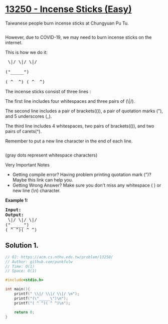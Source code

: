 # [13250 - Incense Sticks (Easy)](https://acm.cs.nthu.edu.tw/problem/13250/)

<p>Taiwanese people burn incense sticks at Chungyuan Pu Tu.</p>

<img alt="" src="https://acm.cs.nthu.edu.tw/media/uploads/2021/09/11/1523273812-877ab2e8f4516644cf107638af41b9b7.jpg">

<p>However, due to COVID-19, we may need to burn incense sticks on the internet.

This is how we do it:</p>

<pre>
 \|/ \|/ \|/ 

("_____")

( ^  ^) ( ^  ^)
</pre>

<p>The incense sticks consist of three lines :</p>

<p>
The first line includes four whitespaces and three pairs of (\|/).

The second line includes a pair of brackets(()), a pair of quotation marks ("), and 5 underscores (_).

The third line includes 4 whitespaces, two pairs of  brackets(()), and two pairs of carets(^).

Remember to put a new line character in the end of each line.
</p>
<img alt="" src="https://acm.cs.nthu.edu.tw/media/uploads/2021/09/11/2021-09-11-55617.png">
<p>(gray dots represent whitespace characters)

Very Important Notes</p>


<ul>
  <li>Getting compile error? Having problem printing quotation mark (")? Maybe this link can help you.</li>
  <li>Getting Wrong Answer? Make sure you don't miss any whitespace ( ) or new line (\n) character.</li>
</ul>


<p><strong>Example 1:</strong></p>
<pre>
<strong>Input:</strong> 
<strong>Output:</strong> 
 \|/ \|/ \|/ 
("_____")
( ^ ^)( ^ ^)
</pre>



## Solution 1.


```c
// OJ: https://acm.cs.nthu.edu.tw/problem/13250/
// Author: github.com/punkfulw
// Time: O(1)
// Space: O(1)

#include<stdio.h>

int main(){
    printf(" \\|/ \\|/ \\|/ \n");
    printf("(\"_____\")\n");
    printf("( ^ ^)( ^ ^)\n");

    return 0;
}
```
